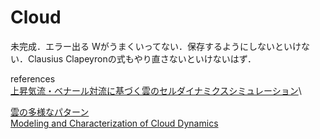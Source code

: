 # Cloud

未完成．エラー出る
Wがうまくいってない．保存するようにしないといけない．Clausius Clapeyronの式もやり直さないといけないはず．

references\
[上昇気流・ベナール対流に基づく雲のセルダイナミクスシミュレーション](https://www.ipsj.or.jp/award/9faeag0000004ej9-att/S_Miyazaki_Rei.pdf)\

[雲の多様なパターン](https://repository.kulib.kyoto-u.ac.jp/dspace/bitstream/2433/95661/1/KJ00004737337.pdf)\
[Modeling and Characterization of Cloud Dynamics](https://journals.aps.org/prl/abstract/10.1103/PhysRevLett.78.4297)
